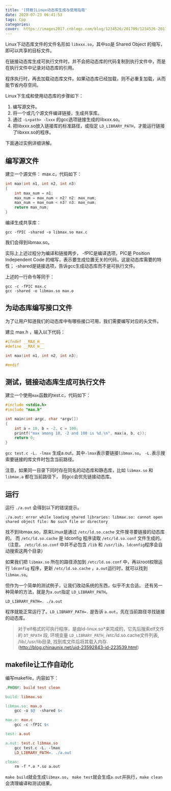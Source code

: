 ```yaml
---
title: '[转载]Linux动态库生成与使用指南'
date: 2020-07-23 06:41:53
tags: Cpp
categories:
cover:  https://images2017.cnblogs.com/blog/1234526/201709/1234526-20170915092632078-926508601.png
---
```

<meta name="referrer" content="no-referrer" />

Linux下动态库文件的文件名形如 `libxxx.so`，其中so是 Shared Object 的缩写，即可以共享的目标文件。

在链接动态库生成可执行文件时，并不会把动态库的代码复制到执行文件中，而是在执行文件中记录对动态库的引用。

程序执行时，再去加载动态库文件。如果动态库已经加载，则不必重复加载，从而能节省内存空间。

Linux下生成和使用动态库的步骤如下：

1. 编写源文件。
2. 将一个或几个源文件编译链接，生成共享库。
3. 通过 `-L<path> -lxxx` 的gcc选项链接生成的libxxx.so。
4. 把libxxx.so放入链接库的标准路径，或指定 `LD_LIBRARY_PATH`，才能运行链接了libxxx.so的程序。

下面通过实例详细讲解。

## 编写源文件

建立一个源文件： max.c，代码如下：

```cpp
int max(int n1, int n2, int n3)
{
    int max_num = n1;
    max_num = max_num < n2? n2: max_num;
    max_num = max_num < n3? n3: max_num;
    return max_num;
}
```

编译生成共享库：

```shell
gcc -fPIC -shared -o libmax.so max.c
```

我们会得到libmax.so。

实际上上述过程分为编译和链接两步， -fPIC是编译选项，PIC是 Position Independent Code 的缩写，表示要生成位置无关的代码，这是动态库需要的特性； -shared是链接选项，告诉gcc生成动态库而不是可执行文件。

上述的一行命令等同于：

```shell
gcc -c -fPIC max.c
gcc -shared -o libmax.so max.o
```

## 为动态库编写接口文件

为了让用户知道我们的动态库中有哪些接口可用，我们需要编写对应的头文件。

建立 max.h ，输入以下代码：

```cpp
#ifndef __MAX_H__
#define __MAX_H__

int max(int n1, int n2, int n3);

#endif
```

## 测试，链接动态库生成可执行文件

建立一个使用`max`函数的test.c，代码如下：

```cpp
#include <stdio.h>
#include "max.h"

int main(int argc, char *argv[])
{
    int a = 10, b = -2, c = 100;
    printf("max among 10, -2 and 100 is %d.\n", max(a, b, c));
    return 0;
}
```

`gcc test.c -L. -lmax` 生成a.out，其中`-lmax`表示要链接`libmax.so`。
`-L.`表示搜索要链接的库文件时包含当前路径。

注意，如果同一目录下同时存在同名的动态库和静态库，比如 `libmax.so` 和 `libmax.a` 都在当前路径下，
则gcc会优先链接动态库。

## 运行

运行 `./a.out` 会得到以下的错误提示。

```shell
./a.out: error while loading shared libraries: libmax.so: cannot open shared object file: No such file or directory
```

找不到libmax.so，原来Linux是通过 `/etc/ld.so.cache` 文件搜寻要链接的动态库的。
而 `/etc/ld.so.cache` 是 ldconfig 程序读取 `/etc/ld.so.conf` 文件生成的。
（注意， `/etc/ld.so.conf` 中并不必包含 `/lib` 和 `/usr/lib`，`ldconfig`程序会自动搜索这两个目录）

如果我们把 `libmax.so` 所在的路径添加到 `/etc/ld.so.conf` 中，再以root权限运行 `ldconfig` 程序，更新 `/etc/ld.so.cache` ，`a.out`运行时，就可以找到 `libmax.so`。

但作为一个简单的测试例子，让我们改动系统的东西，似乎不太合适。
还有另一种简单的方法，就是为`a.out`指定 `LD_LIBRARY_PATH`。

```shell
LD_LIBRARY_PATH=. ./a.out
```

程序就能正常运行了。`LD_LIBRARY_PATH=.` 是告诉 `a.out`，先在当前路径寻找链接的动态库。

> 对于elf格式的可执行程序，是由ld-linux.so*来完成的，它先后搜索elf文件的 `DT_RPATH` 段, 环境变量 `LD_LIBRARY_PATH`, /etc/ld.so.cache文件列表, /lib/,/usr/lib目录, 找到库文件后将其载入内存. (http://blog.chinaunix.net/uid-23592843-id-223539.html)

## makefile让工作自动化

编写makefile，内容如下：

```makefile
.PHONY: build test clean

build: libmax.so

libmax.so: max.o
	gcc -o $@  -shared $<

max.o: max.c
	gcc -c -fPIC $<

test: a.out

a.out: test.c libmax.so
	gcc test.c -L. -lmax
	LD_LIBRARY_PATH=. ./a.out

clean:
	rm -f *.o *.so a.out
```

`make build`就会生成`libmax.so`， `make test`就会生成`a.out`并执行，`make clean`会清理编译和测试结果。
